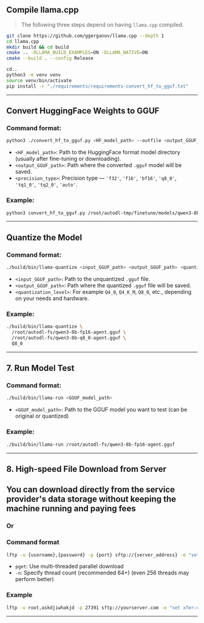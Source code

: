 ## Compile llama.cpp

> The following three steps depend on having `llama.cpp` compiled.

```bash
git clone https://github.com/ggerganov/llama.cpp --depth 1
cd llama.cpp
mkdir build && cd build
cmake .. -DLLAMA_BUILD_EXAMPLES=ON -DLLAMA_NATIVE=ON
cmake --build . --config Release

cd..
python3 -m venv venv
source venv/bin/activate
pip install -r "./requirements/requirements-convert_hf_to_gguf.txt"
```

---

## Convert HuggingFace Weights to GGUF

### Command format:

```bash
python3 ./convert_hf_to_gguf.py <HF_model_path> --outfile <output_GGUF_path> --outtype <precision_type>
```

* `<HF_model_path>`: Path to the HuggingFace format model directory (usually after fine-tuning or downloading).
* `<output_GGUF_path>`: Path where the converted `.gguf` model will be saved.
* `<precision_type>`: Precision type — `'f32'`, `'f16'`, `'bf16'`, `'q8_0'`, `'tq1_0'`, `'tq2_0'`, `'auto'`.

### Example:

```bash
python3 convert_hf_to_gguf.py /root/autodl-tmp/finetune/models/qwen3-8b-qlora/merged --outfile /root/autodl-fs/qwen3-8b-fp16-agent.gguf --outtype f16
```

---

## Quantize the Model

### Command format:

```bash
./build/bin/llama-quantize <input_GGUF_path> <output_GGUF_path> <quantization_level>
```

* `<input_GGUF_path>`: Path to the unquantized `.gguf` file.
* `<output_GGUF_path>`: Path where the quantized `.gguf` file will be saved.
* `<quantization_level>`: For example `Q4_0`, `Q4_K_M`, `Q8_0`, etc., depending on your needs and hardware.

### Example:

```bash
./build/bin/llama-quantize \
  /root/autodl-fs/qwen3-8b-fp16-agent.gguf \
  /root/autodl-fs/qwen3-8b-q8_0-agent.gguf \
  Q8_0
```

---

## 7. Run Model Test

### Command format:

```bash
./build/bin/llama-run <GGUF_model_path>
```

* `<GGUF_model_path>`: Path to the GGUF model you want to test (can be original or quantized)

### Example:

```bash
./build/bin/llama-run /root/autodl-fs/qwen3-8b-fp16-agent.gguf
```

---
## 8. High-speed File Download from Server

## You can download directly from the service provider's data storage without keeping the machine running and paying fees

### Or
### Command format
```bash
lftp -u {username},{password} -p {port} sftp://{server_address} -e "set xfer:clobber true; pget -n {thread_count} {server_file_path} -o {local_file_name/path}; bye"
```
* `pget`: Use multi-threaded parallel download
* `-n`: Specify thread count (recommended 64+) (even 256 threads may perform better)
### Example
```bash
lftp -u root,askdjiwhakjd -p 27391 sftp://yourserver.com -e "set xfer:clobber true; pget -n 256 /root/autodl-fs/qwen3-8b-fp16-agent.gguf -o qwen3-8b-fp16-agent.gguf; bye"
```
---
